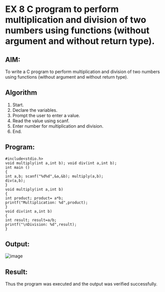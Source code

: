 # EX 8 C program to perform multiplication and division of two numbers using functions (without argument and without return type).

## AIM:
To write a C program to perform multiplication and division of two numbers using functions (without argument and without return type).

## Algorithm
1. 	Start.
2.	Declare the variables.
3.	Prompt the user to enter a value.
4.	Read the value using scanf.
5.	Enter number for multiplication and division.
6.	End.


## Program:
```
#include<stdio.h>
void multiply(int a,int b); void div(int a,int b);
int main ()
{
int a,b; scanf("%d%d",&a,&b); multiply(a,b);
div(a,b);
}
void multiply(int a,int b)
{
int product; product= a*b;
printf("Multiplication: %d",product);
}
void div(int a,int b)
{
int result; result=a/b;
printf("\nDivision: %d",result);
}

```

## Output:
![image](https://github.com/user-attachments/assets/bb20ac58-5b87-4e55-9f35-cc882211b2da)


## Result:
Thus the program was executed and the output was verified successfully.
